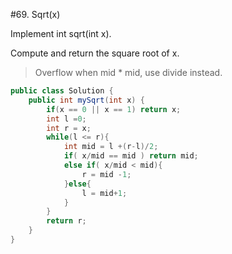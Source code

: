 #69. Sqrt(x) 

Implement int sqrt(int x).

Compute and return the square root of x.

> Overflow when mid * mid, use divide instead.


```java
public class Solution {
    public int mySqrt(int x) {
        if(x == 0 || x == 1) return x;
        int l =0;
        int r = x;
        while(l <= r){
            int mid = l +(r-l)/2;
            if( x/mid == mid ) return mid;
            else if( x/mid < mid){
                r = mid -1;
            }else{
                l = mid+1;
            }
        }
        return r;
    }
}
```